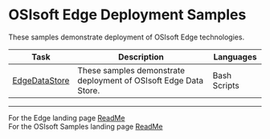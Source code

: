 # OSIsoft Edge Deployment Samples

These samples demonstrate deployment of OSIsoft Edge technologies.

| Task                                       | Description                                                      | Languages    |
| ------------------------------------------ | ---------------------------------------------------------------- | ------------ |
| [EdgeDataStore](./EdgeDataStore/README.md) | These samples demonstrate deployment of OSIsoft Edge Data Store. | Bash Scripts |

---

For the Edge landing page [ReadMe](../)  
For the OSIsoft Samples landing page [ReadMe](https://github.com/osisoft/OSI-Samples)
